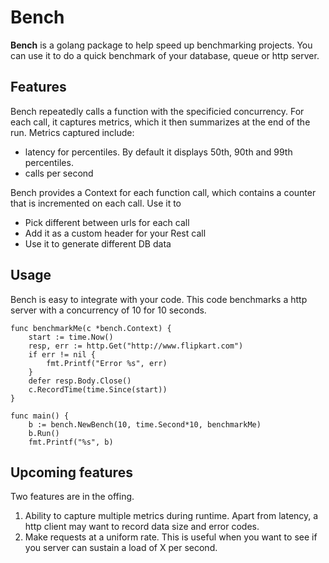 
# Bench 

**Bench** is a golang package to help speed up benchmarking projects. You can use it to do a quick benchmark of your database, queue or http server.

## Features

Bench repeatedly calls a function with the specificied concurrency. For each call, it captures metrics, which it then summarizes at the end of the run. Metrics captured include:

* latency for percentiles. By default it displays 50th, 90th and 99th percentiles. 
* calls per second 

Bench provides a Context for each function call, which contains a counter that is incremented on each call. Use it to

* Pick different between urls for each call
* Add it as a custom header for your Rest call
* Use it to generate different DB data

## Usage

Bench is easy to integrate with your code. This code benchmarks a http server with a concurrency of 10 for 10 seconds.

```
func benchmarkMe(c *bench.Context) {
	start := time.Now()
	resp, err := http.Get("http://www.flipkart.com")
	if err != nil {
		fmt.Printf("Error %s", err)
	}
	defer resp.Body.Close()
	c.RecordTime(time.Since(start))
}

func main() {
	b := bench.NewBench(10, time.Second*10, benchmarkMe)
	b.Run()
	fmt.Printf("%s", b)
```

## Upcoming features

Two features are in the offing.

1. Ability to capture multiple metrics during runtime. Apart from latency, a http client may want to record data size and error codes. 
2. Make requests at a uniform rate. This is useful when you want to see if you server can sustain a load of X per second. 